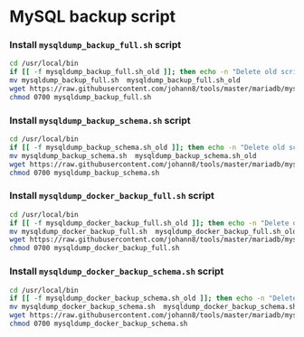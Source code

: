 # MySQL backup script

### Install `mysqldump_backup_full.sh` script

```bash
cd /usr/local/bin
if [[ -f mysqldump_backup_full.sh_old ]]; then echo -n "Delete old script"; rm -rf mysqldump_backup_full.sh_old; echo [ Done ]; fi
mv mysqldump_backup_full.sh  mysqldump_backup_full.sh_old
wget https://raw.githubusercontent.com/johann8/tools/master/mariadb/mysqldump_backup_full.sh
chmod 0700 mysqldump_backup_full.sh
```

### Install `mysqldump_backup_schema.sh` script

```bash
cd /usr/local/bin
if [[ -f mysqldump_backup_schema.sh_old ]]; then echo -n "Delete old script"; rm -rf mysqldump_backup_schema.sh_old; echo [ Done ]; fi
mv mysqldump_backup_schema.sh  mysqldump_backup_schema.sh_old
wget https://raw.githubusercontent.com/johann8/tools/master/mariadb/mysqldump_backup_schema.sh
chmod 0700 mysqldump_backup_schema.sh
```

### Install `mysqldump_docker_backup_full.sh` script

```bash
cd /usr/local/bin
if [[ -f mysqldump_docker_backup_full.sh_old ]]; then echo -n "Delete old script"; rm -rf mysqldump_docker_backup_full.sh_old; echo [ Done ]; fi
mv mysqldump_docker_backup_full.sh  mysqldump_docker_backup_full.sh_old
wget https://raw.githubusercontent.com/johann8/tools/master/mariadb/mysqldump_docker_backup_full.sh
chmod 0700 mysqldump_docker_backup_full.sh
```

### Install `mysqldump_docker_backup_schema.sh` script

```bash
cd /usr/local/bin
if [[ -f mysqldump_docker_backup_schema.sh_old ]]; then echo -n "Delete old script"; rm -rf mysqldump_docker_backup_schema.sh_old; echo [ Done ]; fi
mv mysqldump_docker_backup_schema.sh  mysqldump_docker_backup_schema.sh_old
wget https://raw.githubusercontent.com/johann8/tools/master/mariadb/mysqldump_docker_backup_schema.sh
chmod 0700 mysqldump_docker_backup_schema.sh
```
